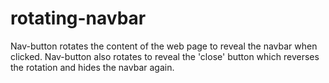 # rotating-navbar
Nav-button rotates the content of the web page to reveal the navbar when clicked. Nav-button also rotates to reveal the 'close' button which reverses the rotation and hides the navbar again.

